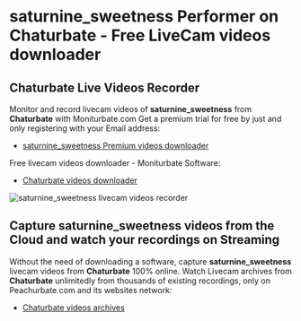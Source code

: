 # saturnine_sweetness Performer on Chaturbate - Free LiveCam videos downloader

## Chaturbate Live Videos Recorder

Monitor and record livecam videos of **saturnine_sweetness** from **Chaturbate** with Moniturbate.com
Get a premium trial for free by just and only registering with your Email address:
* [saturnine_sweetness Premium videos downloader](https://moniturbate.com/request-demo-licence-key.html)

Free livecam videos downloader - Moniturbate Software:
* [Chaturbate videos downloader](https://moniturbate.com/moniturbate-download-software.html)

![saturnine_sweetness livecam videos recorder](https://peachurnet.com/templates/moniturbate-software.png)


## Capture saturnine_sweetness videos from the Cloud and watch your recordings on Streaming

Without the need of downloading a software, capture **saturnine_sweetness** livecam videos from **Chaturbate** 100% online.
Watch Livecam archives from **Chaturbate** unlimitedly from thousands of existing recordings, only on Peachurbate.com and its websites network:
* [Chaturbate videos archives](https://peachurnet.com/)